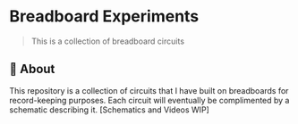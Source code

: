# Breadboard Experiments
> This is a collection of breadboard circuits

## 🧐 About 
This repository is a collection of circuits that I have built on breadboards for record-keeping purposes. Each circuit will eventually be complimented by a schematic describing it.
[Schematics and Videos WIP]
